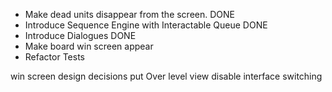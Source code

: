 * Make dead units disappear from the screen. DONE
* Introduce Sequence Engine with Interactable Queue DONE
* Introduce Dialogues DONE
* Make board win screen appear
* Refactor Tests

win screen design decisions
	put Over level view
	disable interface switching